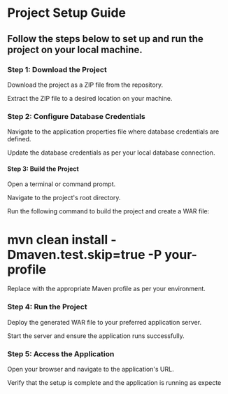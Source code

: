 # Project Setup Guide

## Follow the steps below to set up and run the project on your local machine.

### Step 1: Download the Project

Download the project as a ZIP file from the repository.

Extract the ZIP file to a desired location on your machine.

### Step 2: Configure Database Credentials

Navigate to the application properties file where database credentials are defined.

Update the database credentials as per your local database connection.

#### Step 3: Build the Project

Open a terminal or command prompt.

Navigate to the project's root directory.

Run the following command to build the project and create a WAR file:

# mvn clean install -Dmaven.test.skip=true -P your-profile

Replace <profile> with the appropriate Maven profile as per your environment.

### Step 4: Run the Project

Deploy the generated WAR file to your preferred application server.

Start the server and ensure the application runs successfully.

### Step 5: Access the Application

Open your browser and navigate to the application's URL.

Verify that the setup is complete and the application is running as expecte
